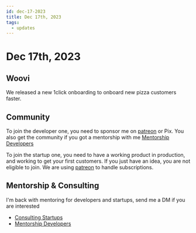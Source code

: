```yaml
---
id: dec-17-2023
title: Dec 17th, 2023
tags:
  - updates
---
```


# Dec 17th, 2023

## Woovi

We released a new 1click onboarding to onboard new pizza customers faster.

## Community

To join the developer one, you need to sponsor me on [patreon](https://www.patreon.com/sibelius) or Pix.
You also get the community if you got a mentorship with me [Mentorship Developers](../../paid-mentorship-developers.mdx)

To join the startup one, you need to have a working product in production, and working to get your first customers.
If you just have an idea, you are not eligible to join.
We are using [patreon](https://patreon.com/LeanHackers) to handle subscriptions.

## Mentorship & Consulting

I'm back with mentoring for developers and startups, send me a DM if you are interested

- [Consulting Startups](../../paid-consulting-startups.mdx)
- [Mentorship Developers](../../paid-mentorship-developers.mdx)
